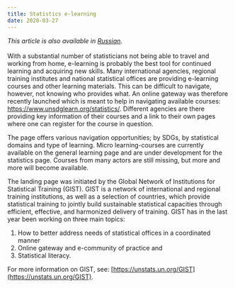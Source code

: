 ```yaml
---
title: Statistics e-learning
date: 2020-03-27
---
```


_This article is also available in
[Russian](https://raw.githubusercontent.com/UNStats/covid-19-response/master/static/statistics-elearning-RU.pdf)_.<br/><br/>With
a substantial number of statisticians not being able to travel and working from
home, e-learning is probably the best tool for continued learning and acquiring
new skills. Many international agencies, regional training institutes and
national statistical offices are providing e-learning courses and other learning
materials. This can be difficult to navigate, however, not knowing who provides
what. An online gateway was therefore recently launched which is meant to help
in navigating available courses: https://www.unsdglearn.org/statistics/.
Different agencies are there providing key information of their courses and a
link to their own pages where one can register for the course in question.

The page offers various navigation opportunities; by SDGs, by statistical
domains and type of learning. Micro learning-courses are currently available on
the general learning page and are under development for the statistics page.
Courses from many actors are still missing, but more and more will become
available.

The landing page was initiated by the Global Network of Institutions for
Statistical Training (GIST). GIST is a network of international and regional
training institutions, as well as a selection of countries, which provide
statistical training to jointly build sustainable statistical capacities through
efficient, effective, and harmonized delivery of training. GIST has in the last
year been working on three main topics:

1. How to better address needs of statistical offices in a coordinated manner
2. Online gateway and e-community of practice and
3. Statistical literacy.

For more information on GIST, see:
[https://unstats.un.org/GIST](https://unstats.un.org/GIST).
